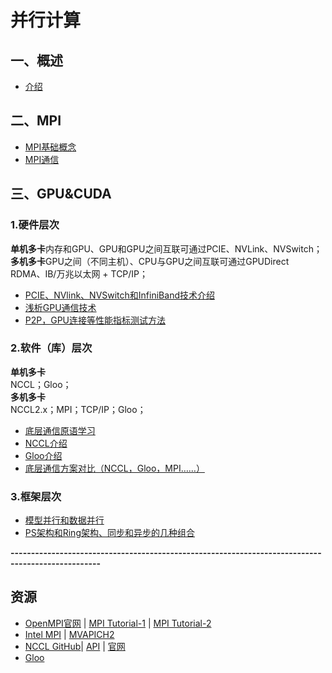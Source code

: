 # 并行计算  
## 一、概述
* [介绍](notes/introduce.md)   
## 二、MPI
* [MPI基础概念](notes/mpiconcept.md)
* [MPI通信](notes/communication.md)
## 三、GPU&CUDA
### 1.硬件层次
**单机多卡**内存和GPU、GPU和GPU之间互联可通过PCIE、NVLink、NVSwitch；    
**多机多卡**GPU之间（不同主机）、CPU与GPU之间互联可通过GPUDirect RDMA、IB/万兆以太网 + TCP/IP；      
* [PCIE、NVlink、NVSwitch和InfiniBand技术介绍](notes/pcie.md)   
* [浅析GPU通信技术](notes/gpus_communication.md)
* [P2P，GPU连接等性能指标测试方法](notes/test.md)
### 2.软件（库）层次
**单机多卡**  
NCCL；Gloo；       
**多机多卡**   
NCCL2.x；MPI；TCP/IP；Gloo；    
* [底层通信原语学习](notes/CollectiveCommunication.md)   
* [NCCL介绍](notes/nccl.md)
* [Gloo介绍](notes/gloo.md)
* [底层通信方案对比（NCCL，Gloo，MPI……）](notes/compare.md) 
### 3.框架层次
* [模型并行和数据并行](notes/dataandmodel.md)
* [PS架构和Ring架构、同步和异步的几种组合](notes/synasy.md)

   
   
**--------------------------------------------------------------------------------------------------**
## 资源
* [OpenMPI官网](https://www.open-mpi.org/)  |  [MPI Tutorial-1](https://riptutorial.com/zh-CN/mpi/topic/1943/mpi)  |  [MPI Tutorial-2](http://mpitutorial.com/tutorials/)   
* [Intel MPI](https://software.intel.com/en-us/mpi-library) | [MVAPICH2](http://mvapich.cse.ohio-state.edu/) 
* [NCCL GitHub](https://github.com/NVIDIA/nccl)| [API](https://docs.nvidia.com/deeplearning/sdk/index.html) | [官网](https://developer.nvidia.com/nccl)
* [Gloo](https://github.com/facebookincubator/gloo)


